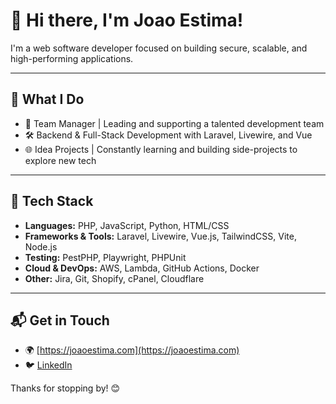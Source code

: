 # 👋 Hi there, I'm Joao Estima!

I'm a web software developer focused on building secure, scalable, and high-performing applications.

---

## 🚀 What I Do

- 🧠 Team Manager | Leading and supporting a talented development team
- 🛠️ Backend & Full-Stack Development with Laravel, Livewire, and Vue
- 🌐 Idea Projects | Constantly learning and building side-projects to explore new tech

---

## 🧰 Tech Stack

- **Languages:** PHP, JavaScript, Python, HTML/CSS
- **Frameworks & Tools:** Laravel, Livewire, Vue.js, TailwindCSS, Vite, Node.js
- **Testing:** PestPHP, Playwright, PHPUnit
- **Cloud & DevOps:** AWS, Lambda, GitHub Actions, Docker
- **Other:** Jira, Git, Shopify, cPanel, Cloudflare

---

## 📬 Get in Touch

- 🌍 [https://joaoestima.com](https://joaoestima.com)
- 🐦 [LinkedIn](https://www.linkedin.com/in/jo%C3%A3oestima/)

Thanks for stopping by! 😊
